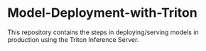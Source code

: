 # Model-Deployment-with-Triton
This repository contains the steps in deploying/serving models in production using the Triton Inference Server.
